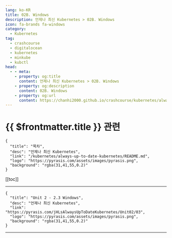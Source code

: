 ```yaml
---
lang: ko-KR
title: 02B. Windows
description: 언제나 최신 Kubernetes > 02B. Windows
icon: fa-brands fa-windows
category:
  - Kubernetes
tag:
  - crashcourse
  - digitalocean
  - kubernetes
  - minkube
  - kubctl
head:
  - - meta:
    - property: og:title
      content: 언제나 최신 Kubernetes > 02B. Windows
    - property: og:description
      content: 02B. Windows
    - property: og:url
      content: https://chanhi2000.github.io/crashcourse/kubernetes/always-up-to-date-kubernetes/02B.html
---
```


# {{ $frontmatter.title }} 관련

```component VPCard
{
  "title": "목차",
  "desc": "언제나 최신 Kubernetes",
  "link": "/kubernetes/always-up-to-date-kubernetes/README.md",
  "logo": "https://pyrasis.com/assets/images/pyrasis.png",
  "background": "rgba(31,41,55,0.2)"
}
```

[[toc]]

---

```component VPCard
{
  "title": "Unit 2 - 2.3 Windows",
  "desc": "언제나 최신 Kubernetes",
  "link": "https://pyrasis.com/jHLsAlwaysUpToDateKubernetes/Unit02/03",
  "logo": "https://pyrasis.com/assets/images/pyrasis.png",
  "background": "rgba(31,41,55,0.2)"
}
```

---

<TagLinks />